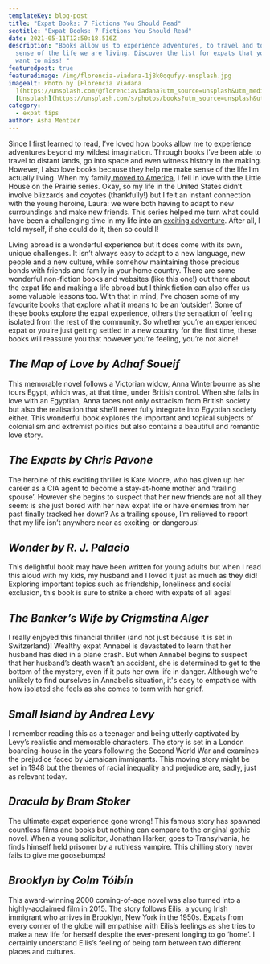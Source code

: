 ```yaml
---
templateKey: blog-post
title: "Expat Books: 7 Fictions You Should Read"
seotitle: "Expat Books: 7 Fictions You Should Read"
date: 2021-05-11T12:50:18.516Z
description: "Books allow us to experience adventures, to travel and to make
  sense of the life we are living. Discover the list for expats that you don’t
  want to miss! "
featuredpost: true
featuredimage: /img/florencia-viadana-1j8k0qqufyy-unsplash.jpg
imagealt: Photo by [Florencia Viadana
  ](https://unsplash.com/@florenciaviadana?utm_source=unsplash&utm_medium=referral&utm_content=creditCopyText)on
  [Unsplash](https://unsplash.com/s/photos/books?utm_source=unsplash&utm_medium=referral&utm_content=creditCopyText)
category:
  - expat tips
author: Asha Mentzer
---
```

Since I first learned to read, I’ve loved how books allow me to experience adventures beyond my wildest imagination. Through books I’ve been able to travel to distant lands, go into space and even witness history in the making. However, I also love books because they help me make sense of the life I’m actually living. When my family[ moved to America](https://www.thexpatmagazine.com/blog/2019-02-25-moving-overseas-everything-you-need-to-know), I fell in love with the Little House on the Prairie series. Okay, so my life in the United States didn’t involve blizzards and coyotes (thankfully!) but I felt an instant connection with the young heroine, Laura: we were both having to adapt to new surroundings and make new friends. This series helped me turn what could have been a challenging time in my life into an [exciting adventure](https://www.thexpatmagazine.com/blog/2021-02-25-quelling-my-wanderlust-through-the-pages-of-little-adventures-in-yemen). After all, I told myself, if she could do it, then so could I!

Living abroad is a wonderful experience but it does come with its own, unique challenges. It isn’t always easy to adapt to a new language, new people and a new culture, while somehow maintaining those precious bonds with friends and family in your home country. There are some wonderful non-fiction books and websites (like this one!) out there about the expat life and making a life abroad but I think fiction can also offer us some valuable lessons too. With that in mind, I’ve chosen some of my favourite books that explore what it means to be an ‘outsider’. Some of these books explore the expat experience, others the sensation of feeling isolated from the rest of the community. So whether you’re an experienced expat or you’re just getting settled in a new country for the first time, these books will reassure you that however you’re feeling, you’re not alone!

## *The Map of Love by Adhaf Soueif*

This memorable novel follows a Victorian widow, Anna Winterbourne as she tours Egypt, which was, at that time, under British control. When she falls in love with an Egyptian, Anna faces not only ostracism from British society but also the realisation that she’ll never fully integrate into Egyptian society either. This wonderful book explores the important and topical subjects of colonialism and extremist politics but also contains a beautiful and romantic love story.

## *The Expats by Chris Pavone*

The heroine of this exciting thriller is Kate Moore, who has given up her career as a CIA agent to become a stay-at-home mother and ‘trailing spouse’. However she begins to suspect that her new friends are not all they seem: is she just bored with her new expat life or have enemies from her past finally tracked her down? As a trailing spouse, I’m relieved to report that my life isn’t anywhere near as exciting-or dangerous!

## *Wonder by R. J. Palacio*

This delightful book may have been written for young adults but when I read this aloud with my kids, my husband and I loved it just as much as they did! Exploring important topics such as friendship, loneliness and social exclusion, this book is sure to strike a chord with expats of all ages!

## *The Banker’s Wife by Crigmstina Alger*

I really enjoyed this financial thriller (and not just because it is set in Switzerland)! Wealthy expat Annabel is devastated to learn that her husband has died in a plane crash. But when Annabel begins to suspect that her husband’s death wasn’t an accident, she is determined to get to the bottom of the mystery, even if it puts her own life in danger. Although we’re unlikely to find ourselves in Annabel’s situation, it's easy to empathise with how isolated she feels as she comes to term with her grief.

## *Small Island by Andrea Levy*

I remember reading this as a teenager and being utterly captivated by Levy’s realistic and memorable characters. The story is set in a London boarding-house in the years following the Second World War and examines the prejudice faced by Jamaican immigrants. This moving story might be set in 1948 but the themes of racial inequality and prejudice are, sadly, just as relevant today.

## *Dracula by Bram Stoker*

The ultimate expat experience gone wrong! This famous story has spawned countless films and books but nothing can compare to the original gothic novel. When a young solicitor, Jonathan Harker, goes to Transylvania, he finds himself held prisoner by a ruthless vampire. This chilling story never fails to give me goosebumps!

## *Brooklyn by Colm Tóibín*

This award-winning 2000 coming-of-age novel was also turned into a highly-acclaimed film in 2015. The story follows Eilis, a young Irish immigrant who arrives in Brooklyn, New York in the 1950s. Expats from every corner of the globe will empathise with Eilis’s feelings as she tries to make a new life for herself despite the ever-present longing to go ‘home’. I certainly understand Eilis’s feeling of being torn between two different places and cultures.